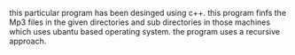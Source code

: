 this particular program has been desinged using c++.
this program finfs the Mp3 files in the given directories and sub directories in those machines which uses ubantu based operating system.
the program uses a recursive approach.

